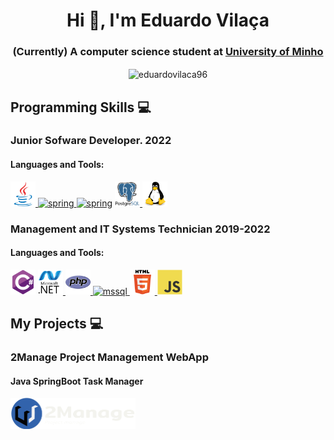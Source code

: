 <h1 align="center">Hi 👋, I'm Eduardo Vilaça</h1>
<h3 align="center">(Currently) A computer science student at <a href="https://www.uminho.pt/PT" target="_blank">University of Minho</a></h3>

<p align="center"><img align="center" src="https://github-readme-stats.vercel.app/api/top-langs?username=eduardovilaca96&theme=dark&show_icons=true&locale=en&layout=compact" alt="eduardovilaca96"/></p>
<h2>Programming Skills 💻</h2>
<h3 align="left"></h3>


<h3 align="left">Junior Sofware Developer. 2022</h3>
<h4 align="left">Languages and Tools:</h4>
<p align="left">
  <a href="https://www.java.com" target="_blank" rel="noreferrer"> <img src="https://raw.githubusercontent.com/devicons/devicon/master/icons/java/java-original.svg" alt="java" width="40" height="40"/> </a>
 <a href="https://spring.io/" target="_blank" rel="noreferrer"> <img src="https://www.vectorlogo.zone/logos/springio/springio-icon.svg" alt="spring" width="40" height="40"/> 
<a href="https://tomcat.apache.org/" target="_blank" rel="noreferrer"> <img src="https://tomcat.apache.org/res/images/tomcat.png" alt="spring" width="40" height="40"/></a>
<a href="https://www.postgresql.org" target="_blank" rel="noreferrer"> <img src="https://raw.githubusercontent.com/devicons/devicon/master/icons/postgresql/postgresql-original-wordmark.svg" alt="postgresql" width="40" height="40"/> </a> 
<a href="https://www.linux.org/" target="_blank" rel="noreferrer"> <img src="https://raw.githubusercontent.com/devicons/devicon/master/icons/linux/linux-original.svg" alt="linux" width="40" height="40"/> </a>
 </p>
 
 <h3 align="left">Management and IT Systems Technician 2019-2022</h3>
 <h4 align="left">Languages and Tools:</h4>
 <p align="left">
 <a href="https://www.w3schools.com/cs/" target="_blank" rel="noreferrer"> <img src="https://raw.githubusercontent.com/devicons/devicon/master/icons/csharp/csharp-original.svg" alt="csharp" width="40" height="40"/></a>
 <a href="https://dotnet.microsoft.com/" target="_blank" rel="noreferrer"> <img src="https://raw.githubusercontent.com/devicons/devicon/master/icons/dot-net/dot-net-original-wordmark.svg" alt="dotnet" width="40" height="40"/> </a>
 <a href="https://www.php.net" target="_blank" rel="noreferrer"> <img src="https://raw.githubusercontent.com/devicons/devicon/master/icons/php/php-original.svg" alt="php" width="40" height="40"/> </a>
  <a href="https://www.microsoft.com/en-us/sql-server" target="_blank" rel="noreferrer"> <img src="https://www.svgrepo.com/show/303229/microsoft-sql-server-logo.svg" alt="mssql" width="40" height="40"/> </a>
   <a href="https://www.w3.org/html/" target="_blank" rel="noreferrer"> <img src="https://raw.githubusercontent.com/devicons/devicon/master/icons/html5/html5-original-wordmark.svg" alt="html5" width="40" height="40"/> </a>
   <a href="https://developer.mozilla.org/en-US/docs/Web/JavaScript" target="_blank" rel="noreferrer"> <img src="https://raw.githubusercontent.com/devicons/devicon/master/icons/javascript/javascript-original.svg" alt="javascript" width="40" height="40"/> </a>
 
</p>
 

<h2>My Projects 💻</h2>
<h3>2Manage Project Management WebApp</h3>
<h4>Java SpringBoot Task Manager</h4>
<a href="https://github.com/eduardovilaca96/2Manage" target="_blank" rel="noreferrer"><img src="https://github.com/eduardovilaca96/2Manage/blob/master/Projeto%20Spring/demo/src/main/webapp/imagens/2M.png" alt="2Manage" style="width:200px"></img> </a>




